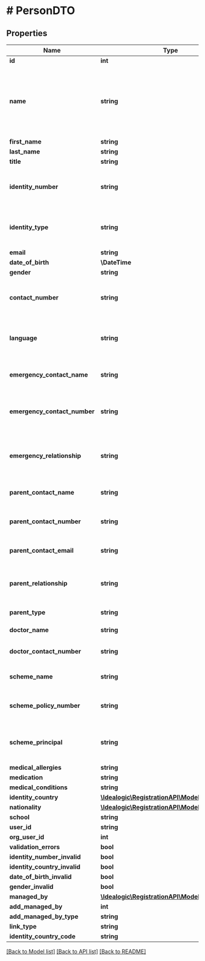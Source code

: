 # # PersonDTO

## Properties

Name | Type | Description | Notes
------------ | ------------- | ------------- | -------------
**id** | **int** |  | [optional]
**name** | **string** | Dynamic field to display the Person&#39;s name and date of birth. Used for display purposes. | [optional]
**first_name** | **string** |  |
**last_name** | **string** |  |
**title** | **string** |  | [optional]
**identity_number** | **string** | Number associated with the identification type. | [optional]
**identity_type** | **string** | Identificaiton type, such as a national ID or passport. | [optional]
**email** | **string** |  | [optional]
**date_of_birth** | **\DateTime** |  | [optional]
**gender** | **string** |  | [optional]
**contact_number** | **string** | Telephone number. Usually a cellphone number. | [optional]
**language** | **string** | Native language or preferred contact language. | [optional]
**emergency_contact_name** | **string** | Emergency contact persons&#39;s name. | [optional]
**emergency_contact_number** | **string** | Emergency contact person&#39;s contact number. | [optional]
**emergency_relationship** | **string** | Emergency contact person&#39;s relationship to the person. | [optional]
**parent_contact_name** | **string** | Parent or guardian&#39;s name. | [optional]
**parent_contact_number** | **string** | Parent or guardian&#39;s contact number. | [optional]
**parent_contact_email** | **string** | Parent or guardian&#39;s email. | [optional]
**parent_relationship** | **string** | Parent or guardian&#39;s relationship to the person. | [optional]
**parent_type** | **string** | Parent or guardian. | [optional]
**doctor_name** | **string** | Doctor&#39;s name. | [optional]
**doctor_contact_number** | **string** | Doctor&#39;s contact number. | [optional]
**scheme_name** | **string** | Medical scheme name. | [optional]
**scheme_policy_number** | **string** | Medical scheme policy number. | [optional]
**scheme_principal** | **string** | Medical scheme principal member name. | [optional]
**medical_allergies** | **string** |  | [optional]
**medication** | **string** |  | [optional]
**medical_conditions** | **string** |  | [optional]
**identity_country** | [**\Idealogic\RegistrationAPI\Model\CountryDTO**](CountryDTO.md) |  | [optional]
**nationality** | [**\Idealogic\RegistrationAPI\Model\CountryDTO**](CountryDTO.md) |  | [optional]
**school** | **string** |  | [optional]
**user_id** | **string** |  | [optional]
**org_user_id** | **int** |  | [optional]
**validation_errors** | **bool** |  | [optional]
**identity_number_invalid** | **bool** |  | [optional]
**identity_country_invalid** | **bool** |  | [optional]
**date_of_birth_invalid** | **bool** |  | [optional]
**gender_invalid** | **bool** |  | [optional]
**managed_by** | [**\Idealogic\RegistrationAPI\Model\PersonDTO[]**](PersonDTO.md) |  | [optional]
**add_managed_by** | **int** |  | [optional]
**add_managed_by_type** | **string** |  | [optional]
**link_type** | **string** |  | [optional]
**identity_country_code** | **string** |  | [optional]

[[Back to Model list]](../../README.md#models) [[Back to API list]](../../README.md#endpoints) [[Back to README]](../../README.md)
